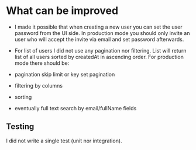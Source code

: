 # What can be improved

- I made it possible that when creating a new user you can set the user password from the UI side. In production mode you should only invite an user who will accept the invite via email and set password afterwards.

- For list of users I did not use any pagination nor filtering. List will return list of all users sorted by createdAt in ascending order. For production mode there should be:
- pagination skip limit or key set pagination
- filtering by columns
- sorting
- eventually full text search by email/fullName fields

## Testing

I did not write a single test (unit nor integration).

